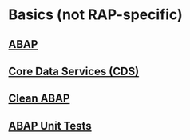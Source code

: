 # Basics (not RAP-specific)

## [ABAP]()

## [Core Data Services (CDS)]()

## [Clean ABAP]()

## [ABAP Unit Tests]()

